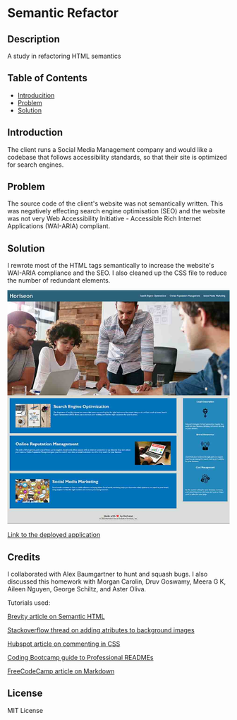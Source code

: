 # Semantic Refactor

## Description

A study in refactoring HTML semantics

## Table of Contents

- [Introducition](#introduction)
- [Problem](#problem)
- [Solution](#solution)

## Introduction
The client runs a Social Media Management company and would like a codebase that follows accessibility standards, so that their site is optimized for search engines.

## Problem

The source code of the client's website was not semantically written. This was negatively effecting search engine optimisation (SEO) and the website was not very Web Accessibility Initiative - Accessible Rich Internet Applications (WAI-ARIA) compliant.

## Solution

 I rewrote most of the HTML tags semantically to increase the website's WAI-ARIA compliance and the SEO. I also cleaned up the CSS file to reduce the number of redundant elements.

![Screenshot of end webpage after refactoring](assets/images/screenshot.jpg)

[Link to the deployed application](https://ktetsuyama.github.io/semantic-refactor/)

## Credits

I collaborated with Alex Baumgartner to hunt and squash bugs. I also discussed this homework with Morgan Carolin, Druv Goswamy, Meera G K, Aileen Nguyen, George Schiltz, and Aster Oliva.

Tutorials used:

[Brevity article on Semantic HTML](https://seekbrevity.com/semantic-markup-important-web-design/#:~:text=Semantic%20markup%20is%20a%20way,content%20rather%20than%20its%20appearance.&text=Writing%20semantic%20markup%20means%20understanding,and%20machines%20will%20read%20it)

[Stackoverflow thread on adding atributes to background images](https://stackoverflow.com/questions/4216035/css-background-image-alt-attribute)

[Hubspot article on commenting in CSS](https://blog.hubspot.com/website/comment-out-in-css#:~:text=To%20comment%20in%20CSS%2C%20simply,rendered%20on%20the%20front%20end.&text=Comments%20in%20CSS%20are%20ignored,rendered%20on%20the%20front%20end.)

[Coding Bootcamp guide to Professional READMEs](https://coding-boot-camp.github.io/full-stack/github/professional-readme-guide)

[FreeCodeCamp article on Markdown](https://www.freecodecamp.org/news/markdown-cheatsheet/)

## License

MIT License

